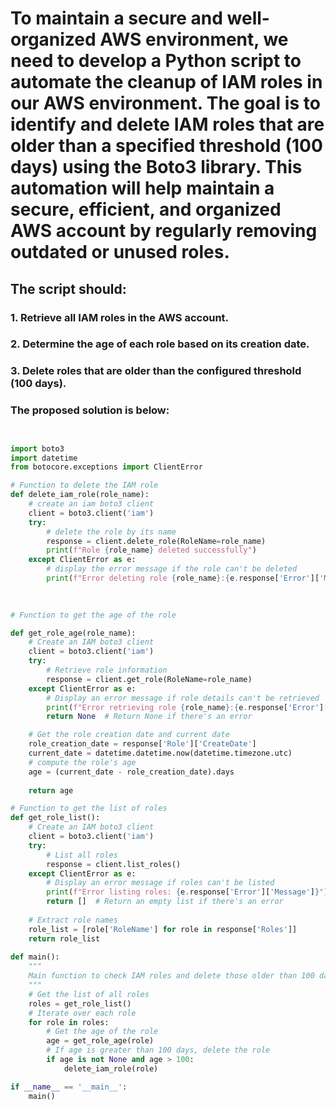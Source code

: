 # To maintain a secure and well-organized AWS environment, we need to develop a Python script to automate the cleanup of IAM roles in our AWS environment. The goal is to identify and delete IAM roles that are older than a specified threshold (100 days) using the Boto3 library. This automation will help maintain a secure, efficient, and organized AWS account by regularly removing outdated or unused roles.

## The script should:

### 1. Retrieve all IAM roles in the AWS account.
### 2. Determine the age of each role based on its creation date.
### 3. Delete roles that are older than the configured threshold (100 days).


### The proposed solution is below:

``` python


import boto3
import datetime
from botocore.exceptions import ClientError

# Function to delete the IAM role
def delete_iam_role(role_name):
    # create an iam boto3 client
    client = boto3.client('iam')
    try:
        # delete the role by its name
        response = client.delete_role(RoleName=role_name)
        print(f"Role {role_name} deleted successfully")
    except ClientError as e:
        # display the error message if the role can't be deleted
        print(f"Error deleting role {role_name}:{e.response['Error']['Message']}")
    
    

# Function to get the age of the role

def get_role_age(role_name):
    # Create an IAM boto3 client
    client = boto3.client('iam')
    try:
        # Retrieve role information
        response = client.get_role(RoleName=role_name)
    except ClientError as e:
        # Display an error message if role details can't be retrieved
        print(f"Error retrieving role {role_name}:{e.response['Error']['Message']}")
        return None  # Return None if there's an error

    # Get the role creation date and current date    
    role_creation_date = response['Role']['CreateDate']
    current_date = datetime.datetime.now(datetime.timezone.utc)
    # compute the role's age
    age = (current_date - role_creation_date).days
    
    return age

# Function to get the list of roles
def get_role_list():
    # Create an IAM boto3 client
    client = boto3.client('iam')
    try:
        # List all roles
        response = client.list_roles()
    except ClientError as e:
        # Display an error message if roles can't be listed
        print(f"Error listing roles: {e.response['Error']['Message']}")
        return []  # Return an empty list if there's an error
    
    # Extract role names
    role_list = [role['RoleName'] for role in response['Roles']]
    return role_list
    
def main():
    """
    Main function to check IAM roles and delete those older than 100 days.
    """
    # Get the list of all roles
    roles = get_role_list()
    # Iterate over each role
    for role in roles:
        # Get the age of the role
        age = get_role_age(role)
        # If age is greater than 100 days, delete the role
        if age is not None and age > 100:
            delete_iam_role(role)

if __name__ == '__main__':
    main()